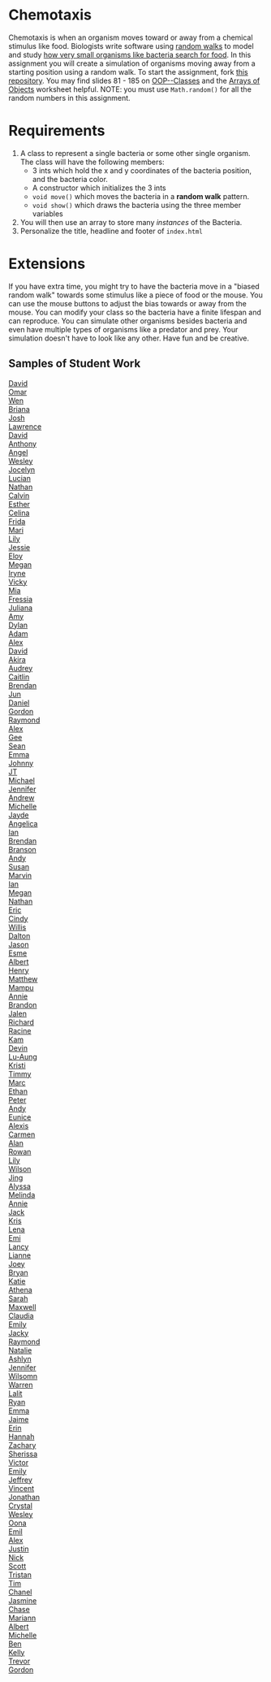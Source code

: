 Chemotaxis
==========
Chemotaxis is when an organism moves toward or away from a chemical stimulus like food. Biologists write software using [random walks](http://www.mit.edu/~kardar/teaching/projects/chemotaxis(AndreaSchmidt)/random.htm) to model and study [how very small organisms like bacteria search for food](http://www.mit.edu/~kardar/teaching/projects/chemotaxis(AndreaSchmidt)/). In this assignment you will create a simulation of organisms moving away from a starting position using a random walk. To start the assignment, fork [this repository](https://github.com/APCSLowell/Chemotaxis). You may find slides 81 - 185 on [OOP--Classes](https://docs.google.com/presentation/d/13Ozn2xajO_juZfbm7I6gn0zM9p0leSTGDMBwUl2kPAQ/edit?usp=sharing) and the [Arrays of Objects](https://drive.google.com/file/d/0Bz2ZkT6qWPYTZ1FCOTZrWS1pb3M/view?usp=sharing) worksheet helpful. NOTE: you must use `Math.random()` for all the random numbers in this assignment. 

Requirements
============
1. A class to represent a single bacteria or some other single organism. The class will have the following members:
   - 3 ints which hold the x and y coordinates of the bacteria position, and the bacteria color.
   - A constructor which initializes the 3 ints
   - `void move()` which moves the bacteria in a **random walk** pattern.
   - `void show()` which draws the bacteria using the three member variables 
2. You will then use an array to store many *instances* of the Bacteria. 
3. Personalize the title, headline and footer of `index.html`   
   
Extensions
==========

If you have extra time, you might try to have the bacteria move in a "biased random walk" towards some stimulus like a piece of food or the mouse. You can use the mouse buttons to adjust the bias towards or away from the mouse. You can modify your class so the bacteria have a finite lifespan and can reproduce. You can simulate other organisms besides bacteria and even have multiple types of organisms like a predator and prey. Your simulation doesn't have to look like any other. Have fun and be creative.

Samples of Student Work
-----------------------
[David](https://dactualchung.github.io/Chemotaxis/)   
[Omar](https://omaralkharji.github.io/Chemotaxis/)   
[Wen](https://wizardowolfini.github.io/Chemotaxis/)   
[Briana](https://brli6.github.io/Chemotaxis/)   
[Josh](https://jowong1.github.io/Chemotaxis/)   
[Lawrence](https://lawrencelowell.github.io/Chemotaxis/)   
[David](https://daamaya.github.io/Chemotaxis/)   
[Anthony](https://aanthh.github.io/Chemotaxis/)   
[Angel](https://anli30.github.io/Chemotaxis/)   
[Wesley](https://wesleynhan.github.io/Chemotaxis/)   
[Jocelyn](https://pexie66.github.io/Chemotaxis/)   
[Lucian](https://lucianli.github.io/Chemotaxis/)   
[Nathan](https://nathanw1510.github.io/Chemotaxis/)   
[Calvin](https://callmecalvin808.github.io/Chemotaxis/)   
[Esther](https://estherchung83.github.io/Chemotaxis/)  
[Celina](https://celinaye.github.io/Chemotaxis/)   
[Frida](https://frida-calvo.github.io/Chemotaxis/)   
[Mari](https://mariwoodworth.github.io/Chemotaxis/)   
[Lily](https://cailcali.github.io/Chemotaxis/)   
[Jessie](https://jechen30.github.io/Chemotaxis/)   
[Eloy](https://eloyeluo.github.io/Chemotaxis/)   
[Megan](https://meganeliza.github.io/Chemotaxis/)   
[Iryne](https://irynechu.github.io/Chemotaxis/)   
[Vicky](https://vickyguan3.github.io/Chemotaxis/)   
[Mia](https://chenmia.github.io/Chemotaxis/)   
[Fressia](https://freesiaf.github.io/Chemotaxis/)   
[Juliana](https://solojuliana.github.io/Chemotaxis/)   
[Amy](https://amychang415.github.io/Chemotaxis/)   
[Dylan](https://dessex.github.io/Chemotaxis/)   
[Adam](https://norwegianwoods.github.io/Chemotaxis/)   
[Alex](https://apcsalex.github.io/Chemotaxis/)   
[David](https://dachen18.github.io/Chemotaxis/)   
[Akira](https://akirachou2468.github.io/Chemotaxis/)   
[Audrey](https://chubbibunniomnomnom.github.io/Chemotaxis/)   
[Caitlin](https://caitlinchann.github.io/Chemotaxis/)   
[Brendan](https://brchao.github.io/Chemotaxis/)   
[Jun](https://juwu19.github.io/Chemotaxis/)   
[Daniel](https://danieldoan101.github.io/Chemotaxis/)   
[Gordon](https://celinaye.github.io/Chemotaxis/)   
[Raymond](https://luzray56.github.io/Chemotaxis/)    
[Alex](https://alexanduh.github.io/Chemotaxis/)   
[Gee](https://trtran8.github.io/Chemotaxis/)   
[Sean](https://seanzep.github.io/Chemotaxis/)   
[Emma](https://emmab3.github.io/Chemotaxis/)   
[Johnny](https://jonguyen15.github.io/Chemotaxis/)   
[JT](https://seyertj.github.io/Chemotaxis/)   
[Michael](https://psyduckjar.github.io/Chemotaxis/)   
[Jennifer](https://jp4099.github.io/Chemotaxis/)   
[Andrew](https://abootatoo.github.io/Chemotaxis/)    
[Michelle](https://michellet1682.github.io/Chemotaxis/)   
[Jayde](https://jaydewong.github.io/Chemotaxis/)   
[Angelica](https://anlam4.github.io/Chemotaxis/)   
[Ian](https://ialau.github.io/Chemotaxis/)   
[Brendan](https://brleunga.github.io/Chemotaxis/)   
[Branson](https://brguan1.github.io/Chemotaxis/)   
[Andy](https://anli28.github.io/Chemotaxis/)   
[Susan](https://susanm87.github.io/Chemotaxis/)   
[Marvin](https://malee31.github.io/Chemotaxis/)   
[Ian](https://iatang21.github.io/Chemotaxis/)    
[Megan](https://meganma.github.io/Chemotaxis/)   
[Nathan](https://natran951.github.io/Chemotaxis/)   
[Eric](https://3ricyu.github.io/Chemotaxis/)   
[Cindy](https://sancyndia.github.io/Chemotaxis/)  
[Willis](https://willisli.github.io/Chemotaxis/)    
[Dalton](https://daltonnham.github.io/Chemotaxis/)   
[Jason](https://everyusernameitrywentwrong-jason-ye.github.io/Chemotaxis/)   
[Esme](https://esmedpk.github.io/Chemotaxis/)   
[Albert](https://albertgiang.github.io/Chemotaxis/)   
[Henry](https://henryjack12.github.io/Chemotaxis/)   
[Matthew](https://tortim3r.github.io/Chemotaxis/)   
[Mampu](https://koooolk.github.io/Chemotaxis/)   
[Annie](https://anli32.github.io/Chemotaxis/)   
[Brandon](https://btlsandwich.github.io/Chemotaxis/)   
[Jalen](https://jalenng.github.io/Chemotaxis/)   
[Richard](https://riprivalov.github.io/Chemotaxis/)   
[Racine](https://ruixinsun.github.io/Chemotaxis/)   
[Kam](https://katam8.github.io/Chemotaxis/)   
[Devin](https://dely4.github.io/Chemotaxis/)   
[Lu-Aung](https://luaung.github.io/Chemotaxis/)   
[Kristi](https://kristilee1171.github.io/Chemotaxis/)   
[Timmy](https://tidang.github.io/Chemotaxis/)   
[Marc](https://alltheusernamesdontworkexceptmine.github.io/Chemotaxis/)   
[Ethan](https://ethantruong.github.io/Chemotaxis/)   
[Peter](https://peterwu1205.github.io/Chemotaxis/)   
[Andy](https://peterwu1205.github.io/Chemotaxis/)   
[Eunice](https://euborres.github.io/Chemotaxis/)   
[Alexis](https://alexisapcs.github.io/Chemotaxis/)   
[Carmen](https://carmenli14.github.io/Chemotaxis/)   
[Alan](https://alchena.github.io/Chemotaxis/)   
[Rowan](https://rowanmckereghan.github.io/Chemotaxis/)   
[Lily](https://oulilyapjava.github.io/Chemotaxis/)   
[Wilson](https://wlama.github.io/Chemotaxis/)   
[Jing](https://jili53.github.io/Chemotaxis/)   
[Alyssa](https://alyangelxd.github.io/Chemotaxis/)  
[Melinda](https://melindali255.github.io/Chemotaxis/)   
[Annie](https://althevia.github.io/Chemotaxis/)   
[Jack](https://paintcannon.github.io/Chemotaxis/)   
[Kris](https://potato-krisu.github.io/Chemotaxis/)   
[Lena](https://leogrady.github.io/Chemotaxis/)   
[Emi](https://emisteedman.github.io/Chemotaxis/)   
[Lancy](https://lancytan.github.io/Chemotaxis/)  
[Lianne](https://liwong10.github.io/Chemotaxis/)   
[Joey](https://eggcarton.github.io/Chemotaxis/)   
[Bryan](https://bryee10.github.io/Chemotaxis/)  
[Katie](https://ktay369.github.io/Chemotaxis/)  
[Athena](https://atzhou1.github.io/Chemotaxis/)   
[Sarah](https://sarah2468.github.io/Chemotaxis/)   
[Maxwell](https://selflessnarcissist.github.io/Chemotaxis/)   
[Claudia](https://zixuanshao.github.io/Chemotaxis/)   
[Emily](https://emquach.github.io/Chemotaxis/)   
[Jacky](https://jaliu4.github.io/Chemotaxis/)   
[Raymond](https://mild1y.github.io/Chemotaxis/)   
[Natalie](https://nabunimovitz.github.io/Chemotaxis/)   
[Ashlyn](https://asjew.github.io/Chemotaxis/)   
[Jennifer](https://noougat.github.io/Chemotaxis/)   
[Wilsomn](https://strawhatwilson.github.io/Chemotaxis/)   
[Warren](https://werren.github.io/Chemotaxis/)   
[Lalit](https://darkefox.github.io/Chemotaxis/)   
[Ryan](https://rylee12.github.io/Chemotaxis/)   
[Emma](https://emblenkinsop.github.io/Chemotaxis/)   
[Jaime](https://ixjaime.github.io/Chemotaxis/)   
[Erin](https://erwu5.github.io/Chemotaxis/)   
[Hannah](https://hacosselmon.github.io/Chemotaxis/)   
[Zachary](https://dengzacapcs.github.io/Chemotaxis/)   
[Sherissa](https://sherissago.github.io/Chemotaxis/)   
[Victor](https://victorchaan.github.io/Chemotaxis/)   
[Emily](https://emchen1.github.io/Chemotaxis/)   
[Jeffrey](https://jechen27.github.io/Chemotaxis/)   
[Vincent](https://ss963213.github.io/Chemotaxis/)   
[Jonathan](https://jonathan109.github.io/Chemotaxis/)   
[Crystal](https://crystalleesf.github.io/Chemotaxis/)   
[Wesley](https://wesley925.github.io/Chemotaxis/)   
[Oona](https://oonarisseadams.github.io/Chemotaxis/)   
[Emil](https://emil000.github.io/Chemotaxis/)   
[Alex](http://gh.epixtallion.tk/Chemotaxis/)   
[Justin](https://jolucky.github.io/Chemotaxis/)   
[Nick](https://ap-java.github.io/Chemotaxis/)   
[Scott](https://lulzees.github.io/Chemotaxis/)   
[Tristan](https://trting.github.io/Chemotaxis/)   
[Tim](https://timyuen2.github.io/Chemotaxis/)   
[Chanel](https://chan3l.github.io/Chemotaxis/)   
[Jasmine](https://jizeng2.github.io/Chemotaxis/)   
[Chase](https://chaseabm.github.io/Chemotaxis/)   
[Mariann](https://mariann-lowellapcs.github.io/Chemotaxis/)   
[Albert](https://albertma222.github.io/Chemotaxis/)   
[Michelle](https://misyel.github.io/Chemotaxis/)    
[Ben](https://belee7.github.io/Chemotaxis/)   
[Kelly](https://kellykelp.github.io/Chemotaxis/)   
[Trevor](https://tlouie16.github.io/Chemotaxis/)   
[Gordon](https://milkteadailo.github.io/Chemotaxis/)   
 
